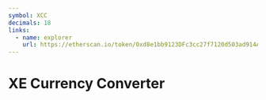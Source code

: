 ```yaml
---
symbol: XCC
decimals: 18
links:
  - name: explorer
    url: https://etherscan.io/token/0xd8e1bb9123DFc3cc27f7120d503ad914A317325c
---
```


# XE Currency Converter

